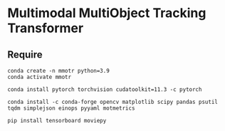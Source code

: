 # Multimodal MultiObject Tracking Transformer

## Require

```shell
conda create -n mmotr python=3.9
conda activate mmotr

conda install pytorch torchvision cudatoolkit=11.3 -c pytorch

conda install -c conda-forge opencv matplotlib scipy pandas psutil tqdm simplejson einops pyyaml motmetrics

pip install tensorboard moviepy
```
